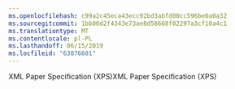 ```yaml
---
ms.openlocfilehash: c99a2c45eca43ecc92bd3abfd00cc596be0a0a32
ms.sourcegitcommit: 1bb00d2f4343e73ae8d58668f02297a3cf10a4c1
ms.translationtype: MT
ms.contentlocale: pl-PL
ms.lasthandoff: 06/15/2019
ms.locfileid: "63876601"
---
```

<span data-ttu-id="760c2-101">XML Paper Specification (XPS)</span><span class="sxs-lookup"><span data-stu-id="760c2-101">XML Paper Specification (XPS)</span></span>